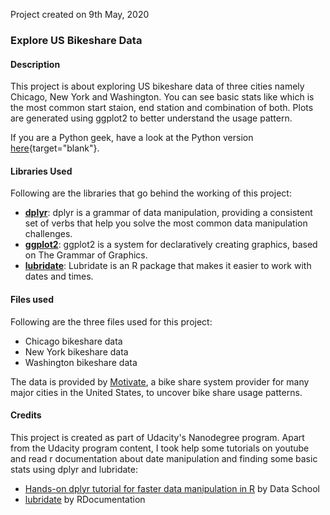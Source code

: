Project created on 9th May, 2020

### Explore US Bikeshare Data

#### Description
This project is about exploring US bikeshare data of three cities namely Chicago, New York and Washington. You can see basic stats like which is the most common start staion, end station and combination of both. Plots are generated using ggplot2 to better understand the usage pattern.

If you are a Python geek, have a look at the Python version [here](https://github.com/prasang0607/pdsnd_project_python){target="blank"}.

#### Libraries Used
Following are the libraries that go behind the working of this project:
* [**dplyr**](https://www.rdocumentation.org/packages/dplyr/versions/0.7.8): dplyr is a grammar of data manipulation, providing a consistent set of verbs that help you solve the most common data manipulation challenges.
* [**ggplot2**](https://www.rdocumentation.org/packages/ggplot2/versions/3.3.0): ggplot2 is a system for declaratively creating graphics, based on The Grammar of Graphics.
* [**lubridate**](https://www.rdocumentation.org/packages/lubridate/versions/1.7.8): Lubridate is an R package that makes it easier to work with dates and times.

#### Files used
Following are the three files used for this project:
* Chicago bikeshare data
* New York bikeshare data
* Washington bikeshare data

The data is provided by [Motivate](https://www.motivateco.com/), a bike share system provider for many major cities in the United States, to uncover bike share usage patterns.

#### Credits
This project is created as part of Udacity's Nanodegree program.
Apart from the Udacity program content, I took help some tutorials on youtube and read r documentation about date manipulation and finding some basic stats using dplyr and lubridate:
* [Hands-on dplyr tutorial for faster data manipulation in R](https://www.youtube.com/watch?v=jWjqLW-u3hc&t=97s) by Data School
* [lubridate](https://www.rdocumentation.org/packages/lubridate) by RDocumentation
